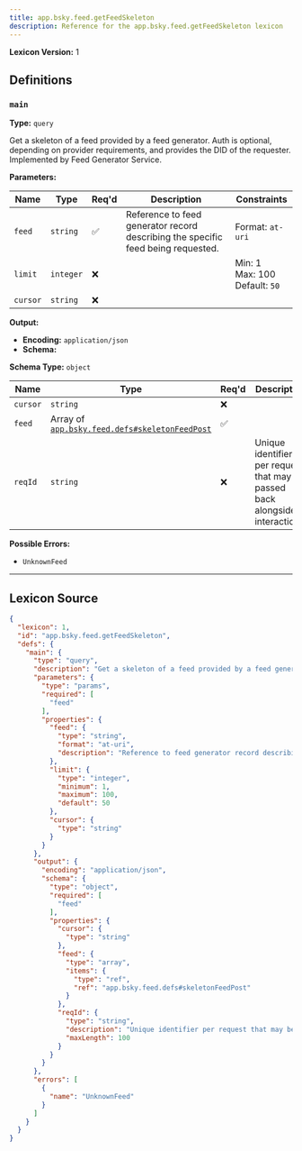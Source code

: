 ```yaml
---
title: app.bsky.feed.getFeedSkeleton
description: Reference for the app.bsky.feed.getFeedSkeleton lexicon
---
```

**Lexicon Version:** 1

## Definitions

<a name="main"></a>
### `main`

**Type:** `query`

Get a skeleton of a feed provided by a feed generator. Auth is optional, depending on provider requirements, and provides the DID of the requester. Implemented by Feed Generator Service.

**Parameters:**

| Name | Type | Req'd  | Description | Constraints |
|------|------|----------|-------------|-------------|
| `feed` | `string` | ✅  | Reference to feed generator record describing the specific feed being requested. | Format: `at-uri` |
| `limit` | `integer` | ❌  |  | Min: 1<br/>Max: 100<br/>Default: `50` |
| `cursor` | `string` | ❌  |  |  |
**Output:**

- **Encoding:** `application/json`
- **Schema:**

**Schema Type:** `object`

| Name | Type | Req'd  | Description | Constraints |
|------|------|----------|-------------|-------------|
| `cursor` | `string` | ❌  |  |  |
| `feed` | Array of [`app.bsky.feed.defs#skeletonFeedPost`](/lexicons/app/bsky/feed/defs#skeletonFeedPost) | ✅  |  |  |
| `reqId` | `string` | ❌  | Unique identifier per request that may be passed back alongside interactions. | Max Length: 100 |
**Possible Errors:**

- `UnknownFeed`

---

## Lexicon Source
```json
{
  "lexicon": 1,
  "id": "app.bsky.feed.getFeedSkeleton",
  "defs": {
    "main": {
      "type": "query",
      "description": "Get a skeleton of a feed provided by a feed generator. Auth is optional, depending on provider requirements, and provides the DID of the requester. Implemented by Feed Generator Service.",
      "parameters": {
        "type": "params",
        "required": [
          "feed"
        ],
        "properties": {
          "feed": {
            "type": "string",
            "format": "at-uri",
            "description": "Reference to feed generator record describing the specific feed being requested."
          },
          "limit": {
            "type": "integer",
            "minimum": 1,
            "maximum": 100,
            "default": 50
          },
          "cursor": {
            "type": "string"
          }
        }
      },
      "output": {
        "encoding": "application/json",
        "schema": {
          "type": "object",
          "required": [
            "feed"
          ],
          "properties": {
            "cursor": {
              "type": "string"
            },
            "feed": {
              "type": "array",
              "items": {
                "type": "ref",
                "ref": "app.bsky.feed.defs#skeletonFeedPost"
              }
            },
            "reqId": {
              "type": "string",
              "description": "Unique identifier per request that may be passed back alongside interactions.",
              "maxLength": 100
            }
          }
        }
      },
      "errors": [
        {
          "name": "UnknownFeed"
        }
      ]
    }
  }
}
```
